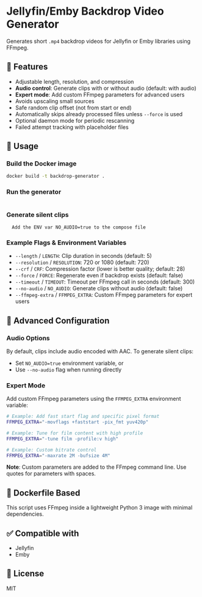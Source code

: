 # Jellyfin/Emby Backdrop Video Generator

Generates short `.mp4` backdrop videos for Jellyfin or Emby libraries using FFmpeg.

## 🎥 Features
- Adjustable length, resolution, and compression
- **Audio control**: Generate clips with or without audio (default: with audio)
- **Expert mode**: Add custom FFmpeg parameters for advanced users
- Avoids upscaling small sources
- Safe random clip offset (not from start or end)
- Automatically skips already processed files unless `--force` is used
- Optional daemon mode for periodic rescanning
- Failed attempt tracking with placeholder files

## 🚀 Usage

### Build the Docker image
```bash
docker build -t backdrop-generator .
```

### Run the generator
```docker compose up
```

### Generate silent clips
```
  Add the ENV var NO_AUDIO=true to the compose file
```


### Example Flags & Environment Variables
- `--length` / `LENGTH`: Clip duration in seconds (default: 5)
- `--resolution` / `RESOLUTION`: 720 or 1080 (default: 720)
- `--crf` / `CRF`: Compression factor (lower is better quality; default: 28)
- `--force` / `FORCE`: Regenerate even if backdrop exists (default: false)
- `--timeout` / `TIMEOUT`: Timeout per FFmpeg call in seconds (default: 300)
- `--no-audio` / `NO_AUDIO`: Generate clips without audio (default: false)
- `--ffmpeg-extra` / `FFMPEG_EXTRA`: Custom FFmpeg parameters for expert users

## 🔧 Advanced Configuration

### Audio Options
By default, clips include audio encoded with AAC. To generate silent clips:
- Set `NO_AUDIO=true` environment variable, or
- Use `--no-audio` flag when running directly

### Expert Mode
Add custom FFmpeg parameters using the `FFMPEG_EXTRA` environment variable:
```bash
# Example: Add fast start flag and specific pixel format
FFMPEG_EXTRA="-movflags +faststart -pix_fmt yuv420p"

# Example: Tune for film content with high profile
FFMPEG_EXTRA="-tune film -profile:v high"

# Example: Custom bitrate control
FFMPEG_EXTRA="-maxrate 2M -bufsize 4M"
```

**Note**: Custom parameters are added to the FFmpeg command line. Use quotes for parameters with spaces.

## 🐳 Dockerfile Based
This script uses FFmpeg inside a lightweight Python 3 image with minimal dependencies.

## ✅ Compatible with
- Jellyfin
- Emby

## 📜 License
MIT
